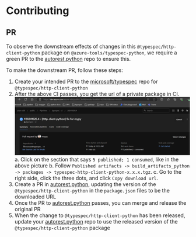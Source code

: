 # Contributing

## PR

To observe the downstream effects of changes in this `@typespec/http-client-python` package on `@azure-tools/typespec-python`, we require a green PR to the [autorest.python](https://github.com/Azure/autorest.python) repo to ensure this.

To make the downstream PR, follow these steps:

1. Create your intended PR to the [microsoft/typespec](https://github.com/microsoft/typespec) repo for `@typespec/http-client-python`
2. After the above CI passes, you get the url of a private package in CI.
    ![alt text](image.png)
    a. Click on the section that says `5 published; 1 consumed`, like in the above picture
    b. Follow `Published artifacts -> build_artifacts_python -> packages -> typespec-http-client-python-x.x.x.tgz`.
    c. Go to the right side, click the three dots, and click `Copy download url`.
1. Create a PR in [autorest.python](https://github.com/Azure/autorest.python), updating the version of the `@typespec/http-client-python` in the `package.json` files to be the downloaded URL
1. Once the PR to [autorest.python](https://github.com/Azure/autorest.python) passes, you can merge and release the original PR
1. When the change to `@typespec/http-client-python` has been released, update your [autorest.python](https://github.com/Azure/autorest.python) repo to use the released version of the `@typespec/http-client-python` package
